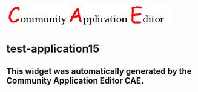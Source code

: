 ![CAE](https://github.com/cae-test/frontendComponent-test-application15/blob/gh-pages/img/logo.png)  

test-application15
===================


This widget was automatically generated by the Community Application Editor CAE.  
---------------
